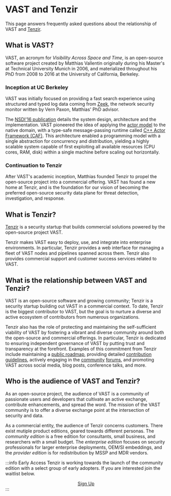 # VAST and Tenzir

This page answers frequently asked questions about the relationship of VAST and
[Tenzir](https://tenzir.com).

## What is VAST?

VAST, an acronym for *Visibility Across Space and Time*, is an open-source
software project created by Matthias Vallentin originally during his Master's at
Technical University Munich in 2006, and materialized throughout his PhD from
2008 to 2016 at the University of California, Berkeley.

### Inception at UC Berkeley

VAST was initially focused on providing a fast search experience using
structured and typed log data coming from [Zeek](https://zeek.org), the network
security monitor written by Vern Paxon, Matthias' PhD advisor.

The [NSDI'16 publication][nsdi16] details the system design, architecture and
the implementation. VAST pioneered the idea of applying the [actor
model](https://en.wikipedia.org/wiki/Actor_model) to the native domain, with a
type-safe message-passing runtime called [C++ Actor Framework
(CAF)](https://actor-framework.org). This architecture enabled a programming
model with a single abstraction for concurrency and distribution, yielding a
highly scalable system capable of first exploiting all available resources (CPU
cores, RAM, disk) within a single machine before scaling out horizontally.

[nsdi16]: https://www.usenix.org/conference/nsdi16/technical-sessions/presentation/vallentin

### Continuation to Tenzir

After VAST's academic inception, Matthias founded Tenzir to propel the
open-source project into a commercial offering. VAST has found a new home at
Tenzir, and is the foundation for our vision of becoming the preferred
open-source security data plane for threat detection, investigation, and
response.

## What is Tenzir?

[Tenzir](https://tenzir.com) is a security startup that builds commercial
solutions powered by the open-source project VAST.

Tenzir makes VAST easy to deploy, use, and integrate into enterprise
environments. In particular, Tenzir provides a web interface for managing a
fleet of VAST nodes and pipelines spanned across them. Tenzir also provides
commercial support and customer success services related to VAST.

## What is the relationship between VAST and Tenzir?

VAST is an open-source software and growing community; Tenzir is a security
startup building out VAST in a commercial context. To date, Tenzir is the
biggest contributor to VAST, but the goal is to nurture a diverse and active
ecosystem of contributors from numerous organizations.

Tenzir also has the role of protecting and maintaining the self-sufficient
viability of VAST by fostering a vibrant and diverse community around both the
open-source and commercial offerings. In particular, Tenzir is dedicated to
ensuring independent governance of VAST by putting trust and transparency at the
forefront. Examples of this commitment from Tenzir include maintaining a [public
roadmap](https://vast.io/roadmap), providing detailed [contribution
guidelines](https://vast.io/docs/contribute), actively engaging in the
[community](https://vast.io/discord)
[forums](https://github.com/tenzir/vast/discussions), and promoting VAST across
social media, blog posts, conference talks, and more.

## Who is the audience of VAST and Tenzir?

As an open-source project, the audience of VAST is a community of passionate
users and developers that cultivate an active exchange, contribute enhancements,
and spread the word. The mission of the VAST community is to offer a diverse
exchange point at the intersection of security and data.

As a commercial entity, the audience of Tenzir concerns customers. There exist
mutiple product editions, geared towards different personas. The *community
edition* is a free edition for consultants, small business, and researchers with
a small budget. The *enterprise edition* focuses on security professionals for
larger enterprise deployments, OEM/SI embeddings, and the *provider edition* is
for redistribution by MSSP and MDR vendors.

:::info Early Access
Tenzir is working towards the launch of the community edition with a select
group of early adopters. If you are interested join the waitlist below.

<div align="center">
  <a class="button button--md button--primary margin-right--md" href="https://webforms.pipedrive.com/f/c6vwqvg8HuWVVyE4GOE3fTYE7gAfsA9ggVjjicdBWZa674pIQqh1BP2p7CbVxpbq95">Sign Up</a>
</div>
:::
